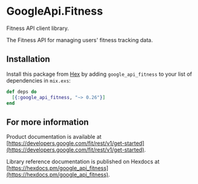 # GoogleApi.Fitness

Fitness API client library.

The Fitness API for managing users' fitness tracking data.

## Installation

Install this package from [Hex](https://hex.pm) by adding
`google_api_fitness` to your list of dependencies in `mix.exs`:

```elixir
def deps do
  [{:google_api_fitness, "~> 0.26"}]
end
```

## For more information

Product documentation is available at [https://developers.google.com/fit/rest/v1/get-started](https://developers.google.com/fit/rest/v1/get-started).

Library reference documentation is published on Hexdocs at
[https://hexdocs.pm/google_api_fitness](https://hexdocs.pm/google_api_fitness).
